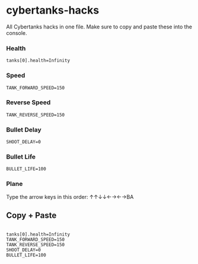 # cybertanks-hacks
All Cybertanks hacks in one file.
Make sure to copy and paste these into the console.

### Health
<code>tanks[0].health=Infinity</code>

### Speed
<code>TANK_FORWARD_SPEED=150</code>

### Reverse Speed
<code>TANK_REVERSE_SPEED=150</code>

### Bullet Delay
<code>SHOOT_DELAY=0</code>

### Bullet Life
<code>BULLET_LIFE=100</code>

### Plane
Type the arrow keys in this order: ↑↑↓↓←→←→BA

## Copy + Paste
<code>
tanks[0].health=Infinity
TANK_FORWARD_SPEED=150
TANK_REVERSE_SPEED=150
SHOOT_DELAY=0
BULLET_LIFE=100
</code>
